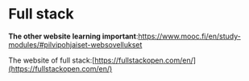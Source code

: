
# Full stack
**The other website learning important**:https://www.mooc.fi/en/study-modules/#pilvipohjaiset-websovellukset

The website of full stack:[https://fullstackopen.com/en/](https://fullstackopen.com/en/)
